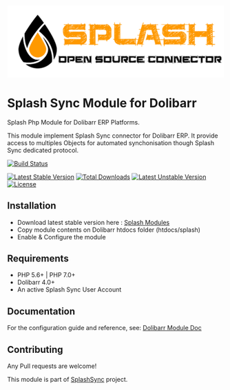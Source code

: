[![N|Solid](https://github.com/SplashSync/Php-Core/blob/master/Resources/img/fake-image2.jpg)](http://www.splashsync.com)
# Splash Sync Module for Dolibarr
Splash Php Module for Dolibarr ERP Platforms.

This module implement Splash Sync connector for Dolibarr ERP. It provide access to multiples Objects for automated synchonisation though Splash Sync dedicated protocol.

[![Build Status](https://travis-ci.org/SplashSync/Dolibarr.svg?branch=master)](https://travis-ci.org/SplashSync/Dolibarr)

[![Latest Stable Version](https://poser.pugx.org/splash/dolibarr/v/stable)](https://packagist.org/packages/splash/dolibarr)
[![Total Downloads](https://poser.pugx.org/splash/dolibarr/downloads)](https://packagist.org/packages/splash/dolibarr)
[![Latest Unstable Version](https://poser.pugx.org/splash/dolibarr/v/unstable)](https://packagist.org/packages/splash/dolibarr)
[![License](https://poser.pugx.org/splash/dolibarr/license)](https://packagist.org/packages/splash/dolibarr)

## Installation

* Download latest stable version here : [Splash Modules](http://www.splashsync.com/en/modules/)
* Copy module contents on Dolibarr htdocs folder (htdocs/splash) 
* Enable & Configure the module

## Requirements

* PHP 5.6+ | PHP 7.0+
* Dolibarr 4.0+
* An active Splash Sync User Account

## Documentation

For the configuration guide and reference, see: [Dolibarr Module Doc](https://splashsync.github.io/Dolibarr)

## Contributing

Any Pull requests are welcome! 

This module is part of [SplashSync](http://www.splashsync.com) project.

